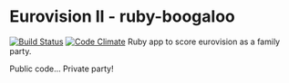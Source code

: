 # Eurovision II - ruby-boogaloo
[![Build Status](https://travis-ci.org/CeeBeeUK/laughing-sansa.svg?branch=master)](https://travis-ci.org/CeeBeeUK/laughing-sansa) [![Code Climate](https://codeclimate.com/github/CeeBeeUK/laughing-sansa/badges/gpa.svg)](https://codeclimate.com/github/CeeBeeUK/laughing-sansa)
Ruby app to score eurovision as a family party.

Public code... Private party!
